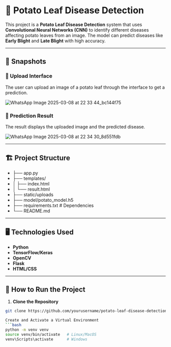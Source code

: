 # 🍃 Potato Leaf Disease Detection  

This project is a **Potato Leaf Disease Detection** system that uses **Convolutional Neural Networks (CNN)** to identify different diseases affecting potato leaves from an image. The model can predict diseases like **Early Blight** and **Late Blight** with high accuracy.  

---

## 📸 Snapshots  

### 🔹 Upload Interface  
The user can upload an image of a potato leaf through the interface to get a prediction.  

![WhatsApp Image 2025-03-08 at 22 33 44_bc144f75](https://github.com/user-attachments/assets/3c0cc05b-bd01-482f-8545-26bd6cbc8cd1)
 

### 🔹 Prediction Result  
The result displays the uploaded image and the predicted disease.  

![WhatsApp Image 2025-03-08 at 22 34 30_8d551fdb](https://github.com/user-attachments/assets/e793cdb0-f554-47c4-b612-84ce5d62daa1)

---

## 🏗️ Project Structure 
- ├── app.py 
- ├── templates/
- │ ├── index.html
- │ └── result.html 
- ├── static/uploads
- ├── model/potato_model.h5
- ├── requirements.txt # Dependencies
- └── README.md
---

## 🖥️ Technologies Used  
- **Python**  
- **TensorFlow/Keras**  
- **OpenCV**  
- **Flask**  
- **HTML/CSS**  

---

## 📂 How to Run the Project  
1. **Clone the Repository**  
```bash
git clone https://github.com/yourusername/potato-leaf-disease-detection.git

Create and Activate a Virtual Environment
```bash
python -m venv venv  
source venv/bin/activate   # Linux/MacOS  
venv\Scripts\activate      # Windows  

